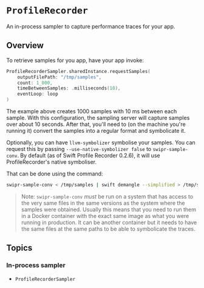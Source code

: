 # ``ProfileRecorder``

An in-process sampler to capture performance traces for your app.

## Overview

To retrieve samples for you app, have your app invoke:

```swift
ProfileRecorderSampler.sharedInstance.requestSamples(
    outputFilePath: "/tmp/samples",
    count: 1_000,
    timeBetweenSamples: .milliseconds(10),
    eventLoop: loop
)
```

The example above creates 1000 samples with 10 ms between each sample. With this configuration, 
the sampling server will capture samples over about 10 seconds.
After that, you'll need to (on the machine you're running it) convert the samples into a regular format and symbolicate it.

Optionally, you can have `llvm-symbolizer` symbolise your samples.
You can request this by passing `--use-native-symbolizer false` to `swipr-sample-conv`. 
By default (as of Swift Profile Recorder 0.2.6), it will use ProfileRecorder's native symboliser.

That can be done using the command:

```bash
swipr-sample-conv < /tmp/samples | swift demangle --simplified > /tmp/stacks.perf
```

> Note: `swipr-sample-conv` _must_ be run on a system that has access to the very same files in the same versions as the system where the samples were obtained. 
Usually this means that you need to run them in a Docker container with the exact same image as what you were running in production.
It can be another container but it needs to have the same files at the same paths to be able to symbolicate the traces.
## Topics

### In-process sampler

- ``ProfileRecorderSampler``
